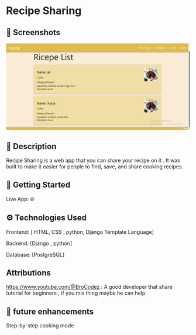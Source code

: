 #  Recipe Sharing

## 🎨 Screenshots
![alt text](pro.png)
## 📝 Description 
Recipe Sharing is a web app that you can share your recipe on it . It was built to make it easier for people to find, save, and share cooking recipes.

## 🚀 Getting Started
Live App: 🌐 

## ⚙️ Technologies Used
Frontend: [ HTML, CSS , python, Django Template Language]

Backend: [Django , python]

Database: [PostgreSQL]

## Attributions 
https://www.youtube.com/@BroCodez : A good developer that share tutorial for beginners , if you mis thing maybe he can help.

## 🎯 future enhancements
Step-by-step cooking mode

